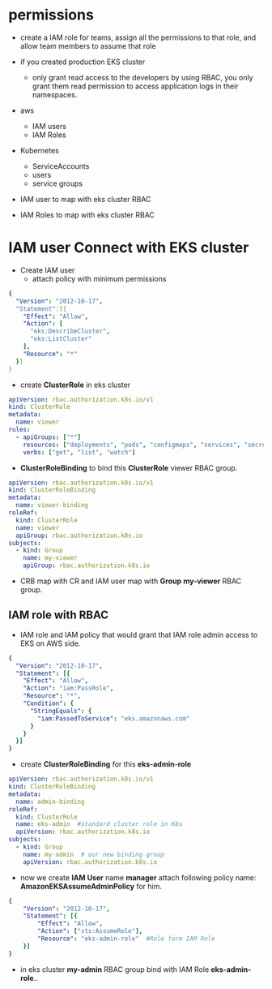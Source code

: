 # permissions
-   create a IAM role for teams, assign all the permissions to that role, and allow team members to assume that role
-   if you created production EKS cluster
    -   only grant read access to the developers by using RBAC, you only grant them read permission to access application logs in their namespaces.

-   aws
    - IAM users
    - IAM Roles
-   Kubernetes
    - ServiceAccounts
    - users
    - service groups

- IAM user to map with eks cluster RBAC
- IAM Roles to map with eks cluster RBAC

# IAM user Connect with EKS cluster
-   Create IAM user
    - attach policy with minimum permissions
```yaml
{
  "Version": "2012-10-17",
  "Statement":[{
    "Effect": "Allow",
    "Action": [
      "eks:DescribeCluster",
      "eks:ListCluster"
    ],
    "Resource": "*"
  }]
}
```
-   create **ClusterRole** in eks cluster

```yaml
apiVersion: rbac.authorization.k8s.io/v1
kind: ClusterRole
metadata:
  name: viewer
rules:
  - apiGroups: ["*"]
    resources: ["deployments", "pods", "configmaps", "services", "secrets"]
    verbs: ["get", "list", "watch"]
```

-   **ClusterRoleBinding** to bind this **ClusterRole** viewer RBAC group.
```yaml
apiVersion: rbac.authorization.k8s.io/v1
kind: ClusterRoleBinding
metadata:
  name: viewer-binding
roleRef:
  kind: ClusterRole
  name: viewer
  apiGroup: rbac.authorization.k8s.io
subjects:
  - kind: Group
    name: my-viewer
    apiGroup: rbac.authorization.k8s.io
```
- CRB map with CR and IAM user map with **Group** **my-viewer** RBAC group.

## IAM role with RBAC
-   IAM role and IAM policy that would grant that IAM role admin access to EKS on AWS side.
```yaml
{
  "Version": "2012-10-17",
  "Statement": [{
    "Effect": "Allow",
    "Action": "iam:PassRole",
    "Resource": "*",
    "Condition": {
      "StringEquals": {
        "iam:PassedToService": "eks.amazonaws.com"
      }
    }
  }]
}
```

- create **ClusterRoleBinding** for this **eks-admin-role**
```yaml
apiVersion: rbac.authorization.k8s.io/v1
kind: ClusterRoleBinding
metadata:
  name: admin-binding
roleRef:
  kind: ClusterRole
  name: eks-admin  #standard cluster role in K8s
  apiVersion: rbac.authorization.k8s.io
subjects:
  - kind: Group
    name: my-admin  # our new binding group
    apiVersion: rbac.authorization.k8s.io
```
- now we create **IAM User** name **manager** attach following policy name: **AmazonEKSAssumeAdminPolicy** for him.
```yaml
{
    "Version": "2012-10-17",
    "Statement": [{
        "Effect": "Allow",
        "Action": ["sts:AssumeRole"],
        "Resource": "eks-admin-role"  #Role form IAM Role
    }]
}
```
- in eks cluster **my-admin** RBAC group bind with IAM Role **eks-admin-role**..
